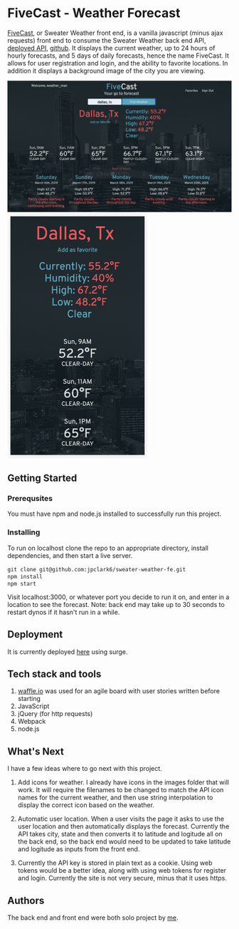 # FiveCast - Weather Forecast

[FiveCast](https://sweater-weather-1810.surge.sh), or Sweater Weather front end, is a vanilla javascript (minus ajax requests) front end to consume the Sweater Weather back end API, [deployed API](https://sweater-weather-1810.herokuapp.com/api/v1/forecast?location=denver,co), [github](https://github.com/jpclark6/sweater-weather). It displays the current weather, up to 24 hours of hourly forecasts, and 5 days of daily forecasts, hence the name FiveCast. It allows for user registration and login, and the ability to favorite locations. In addition it displays a background image of the city you are viewing.

![Screenshot](./images/full_screen.png "Screenshot")
<img src="./images/mobile.png" height="550">

## Getting Started

### Prerequsites

You must have npm and node.js installed to successfully run this project.

### Installing

To run on localhost clone the repo to an appropriate directory, install dependencies, and then start a live server.

```
git clone git@github.com:jpclark6/sweater-weather-fe.git
npm install
npm start
```

Visit localhost:3000, or whatever port you decide to run it on, and enter in a location to see the forecast. Note: back end may take up to 30 seconds to restart dynos if it hasn't run in a while.

## Deployment

It is currently deployed [here](https://sweater-weather-1810.surge.sh) using surge.

## Tech stack and tools

1. [waffle.io](waffle.io) was used for an agile board with user stories written before starting
2. JavaScript
3. jQuery (for http requests)
4. Webpack
5. node.js

## What's Next

I have a few ideas where to go next with this project.

1. Add icons for weather. I already have icons in the images folder that will work. It will require the filenames to be changed to match the API icon names for the current weather, and then use string interpolation to display the correct icon based on the weather. 

2. Automatic user location. When a user visits the page it asks to use the user location and then automatically displays the forecast. Currently the API takes city, state and then converts it to latitude and logitude all on the back end, so the back end would need to be updated to take latitude and logitude as inputs from the front end.

3. Currently the API key is stored in plain text as a cookie. Using web tokens would be a better idea, along with using web tokens for register and login. Currently the site is not very secure, minus that it uses https.

## Authors

The back end and front end were both solo project by [me](https://github.com/jpclark6).





